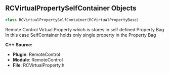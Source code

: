 ## RCVirtualPropertySelfContainer Objects

```python
class RCVirtualPropertySelfContainer(RCVirtualPropertyBase)
```

Remote Control Virtual Property which is stores in self defined Property Bag
In this case SelfContainer holds only single property in the Property Bag

**C++ Source:**

- **Plugin**: RemoteControl
- **Module**: RemoteControl
- **File**: RCVirtualProperty.h

<a id="unreal.RCVirtualPropertyContainerBase"></a>